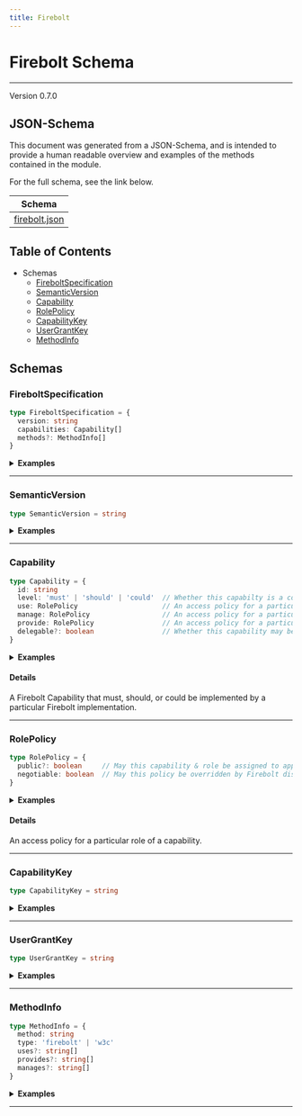 ```yaml
---
title: Firebolt
---
```

# Firebolt Schema
---
Version 0.7.0


## JSON-Schema
This document was generated from a JSON-Schema, and is intended to provide a human readable overview and examples of the methods contained in the module.

For the full schema, see the link below.

| Schema |
|--------|
| [firebolt.json](https://github.com/rdkcentral/firebolt-openrpc/blob/feature/badger-parity/src/schemas/firebolt.json) |

## Table of Contents
 
 - Schemas
    - [FireboltSpecification](#fireboltspecification)
    - [SemanticVersion](#semanticversion)
    - [Capability](#capability)
    - [RolePolicy](#rolepolicy)
    - [CapabilityKey](#capabilitykey)
    - [UserGrantKey](#usergrantkey)
    - [MethodInfo](#methodinfo)


## Schemas

### FireboltSpecification

```typescript
type FireboltSpecification = {
  version: string
  capabilities: Capability[]
  methods?: MethodInfo[]
}
```




<details>
  <summary><b>Examples</b></summary>

```json
```

</details>




---

### SemanticVersion

```typescript
type SemanticVersion = string
```




<details>
  <summary><b>Examples</b></summary>

```json
```

</details>




---

### Capability

```typescript
type Capability = {
  id: string
  level: 'must' | 'should' | 'could'  // Whether this capabilty is a compliance requirement, a compliance recommendation, or optional.
  use: RolePolicy                     // An access policy for a particular role of a capability.
  manage: RolePolicy                  // An access policy for a particular role of a capability.
  provide: RolePolicy                 // An access policy for a particular role of a capability.
  delegable?: boolean                 // Whether this capability may be provided by applications.
}
```




<details>
  <summary><b>Examples</b></summary>

```json
```

</details>


#### Details

A Firebolt Capability that must, should, or could be implemented by a particular Firebolt implementation.


---

### RolePolicy

```typescript
type RolePolicy = {
  public?: boolean     // May this capability & role be assigned to applications by distributors.
  negotiable: boolean  // May this policy be overridden by Firebolt distributors.
}
```




<details>
  <summary><b>Examples</b></summary>

```json
```

</details>


#### Details

An access policy for a particular role of a capability.


---

### CapabilityKey

```typescript
type CapabilityKey = string
```




<details>
  <summary><b>Examples</b></summary>

```json
```

</details>




---

### UserGrantKey

```typescript
type UserGrantKey = string
```




<details>
  <summary><b>Examples</b></summary>

```json
```

</details>




---

### MethodInfo

```typescript
type MethodInfo = {
  method: string
  type: 'firebolt' | 'w3c'
  uses?: string[]
  provides?: string[]
  manages?: string[]
}
```




<details>
  <summary><b>Examples</b></summary>

```json
```

</details>




---


